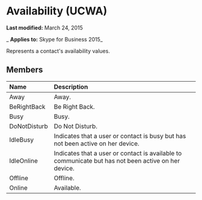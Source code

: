 
# Availability (UCWA)

 **Last modified:** March 24, 2015

 _ **Applies to:** Skype for Business 2015_

Represents a contact's availability values.


## Members





|**Name**|**Description**|
|:-----|:-----|
|Away|Away.|
|BeRightBack|Be Right Back.|
|Busy|Busy.|
|DoNotDisturb|Do Not Disturb.|
|IdleBusy|Indicates that a user or contact is busy but has not been active on her device.|
|IdleOnline|Indicates that a user or contact is available to communicate but has not been active on her device.|
|Offline|Offline.|
|Online|Available.|
